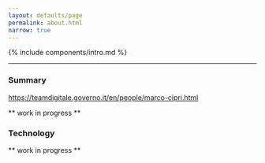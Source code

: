 ```yaml
---
layout: defaults/page
permalink: about.html
narrow: true
---
```


{% include components/intro.md %}

<hr />

### Summary

https://teamdigitale.governo.it/en/people/marco-cipri.html

** work in progress **
### Technology

** work in progress **


